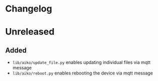 # Changelog

# Unreleased
## Added
- `lib/aiko/update_file.py` enables updating individual files via mqtt message
- `lib/aiko/reboot.py` enables rebooting the device via mqtt message
